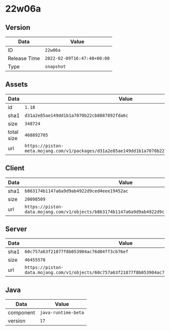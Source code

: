 # 22w06a

## Version

|**Data**        | **Value**                 |
|----------------|-------------------------|
| ID   | ```22w06a```   |
| Release Time   | ```2022-02-09T16:47:48+00:00```   |
| Type   | ```snapshot```   |

## Assets

|**Data**        | **Value**                 |
|----------------|-------------------------|
| id   | ```1.18```   |
| sha1   | ```d31a2e85ae149dd1b1a7070b22cb8887892fda6c```   |
| size   | ```348724```   |
| total size  | ```468892705```  |
| url       | ```https://piston-meta.mojang.com/v1/packages/d31a2e85ae149dd1b1a7070b22cb8887892fda6c/1.18.json``` |

## Client

|**Data**        | **Value**                 |
|----------------|-------------------------|
| sha1   | ```b863174b1147a6a9d9ab4922d9ced4eee19452ac```   |
| size   | ```20098509```   |
| url       | ```https://piston-data.mojang.com/v1/objects/b863174b1147a6a9d9ab4922d9ced4eee19452ac/client.jar``` |

## Server

|**Data**        | **Value**                 |
|----------------|-------------------------|
| sha1   | ```60c757a63f21877f8b053904ac76d04ff3cb76ef```   |
| size   | ```46455578```   |
| url       | ```https://piston-data.mojang.com/v1/objects/60c757a63f21877f8b053904ac76d04ff3cb76ef/server.jar``` |

## Java

|**Data**        | **Value**                 |
|----------------|-------------------------|
| component   | ```java-runtime-beta```   |
| version   | ```17```   |